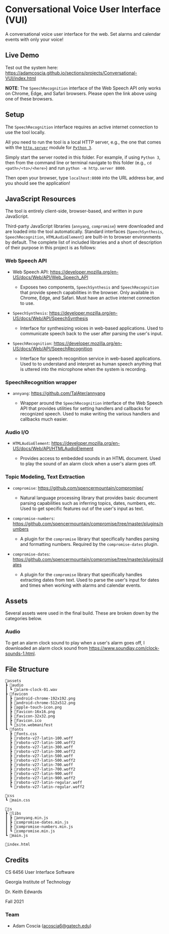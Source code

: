 # Conversational Voice User Interface (VUI)

A conversational voice user interface for the web. Set alarms and calendar events with only your voice!

## Live Demo

Test out the system here: <https://adamcoscia.github.io/sections/projects/Conversational-VUI/index.html>

**NOTE**: The `SpeechRecognition` interface of the Web Speech API only works on
Chrome, Edge, and Safari browsers. Please open the link above using one of these
browsers.

## Setup

The `SpeechRecognition` interface requires an active internet connection to use
the tool locally.

All you need to run the tool is a local HTTP server, e.g., the one that comes
with the [`http.server`](https://docs.python.org/3/library/http.server.html)
module for [`Python 3`](https://www.python.org/).

Simply start the server rooted in this folder. For example, if using
`Python 3`, then from the command line or terminal navigate to this folder
(e.g., `cd <path>/<to>/<here>`) and run `python -m http.server 8000`.

Then open your browser, type `localhost:8000` into the URL address bar, and
you should see the application!

## JavaScript Resources

The tool is entirely client-side, browser-based, and written in pure JavaScript.

Third-party JavaScript libraries (`annyang`, `compromise`) were downloaded and
are loaded into the tool automatically. Standard interfaces (`SpeechSynthesis`,
`SpeechRecognition`, `HTMLAudioElement`) are built-in to browser environments
by default. The complete list of included libraries and a short of description
of their purpose in this project is as follows:

### Web Speech API

- Web Speech API: <https://developer.mozilla.org/en-US/docs/Web/API/Web_Speech_API>

  - Exposes two components, `SpeechSynthesis` and `SpeechRecognition` that
    provide speech capabilities in the browser. Only available in Chrome, Edge,
    and Safari. Must have an active internet connection to use.

- `SpeechSynthesis`: <https://developer.mozilla.org/en-US/docs/Web/API/SpeechSynthesis>

  - Interface for synthesizing voices in web-based applications. Used to
    communicate speech back to the user after parsing the user's input.

- `SpeechRecognition`: <https://developer.mozilla.org/en-US/docs/Web/API/SpeechRecognition>

  - Interface for speech recognition service in web-based applications. Used to
    to understand and interpret as human speech anything that is uttered into
    the microphone when the system is recording.

### SpeechRecognition wrapper

- `annyang`: <https://github.com/TalAter/annyang>

  - Wrapper around the `SpeechRecognition` interface of the Web Speech API that
    provides utilities for setting handlers and callbacks for recognized
    speech. Used to make writing the various handlers and callbacks much
    easier.

### Audio I/O

- `HTMLAudioElement`: <https://developer.mozilla.org/en-US/docs/Web/API/HTMLAudioElement>

  - Provides access to embedded sounds in an HTML document. Used to play the
    sound of an alarm clock when a user's alarm goes off.

### Topic Modeling, Text Extraction

- `compromise`: <https://github.com/spencermountain/compromise/>

  - Natural language processing library that provides basic document parsing
    capabilities such as inferring topics, dates, numbers, etc. Used to get
    specific features out of the user's input as text.

- `compromise-numbers`: <https://github.com/spencermountain/compromise/tree/master/plugins/numbers>

  - A plugin for the `compromise` library that specifically handles parsing
    and formatting numbers. Required by the `compromise-dates` plugin.

- `compromise-dates`: <https://github.com/spencermountain/compromise/tree/master/plugins/dates>

  - A plugin for the `compromise` library that specifically handles extracting
    dates from text. Used to parse the user's input for dates and times when
    working with alarms and calendar events.

## Assets

Several assets were used in the final build. These are broken down by the
categories below.

### Audio

To get an alarm clock sound to play when a user's alarm goes off, I
downloaded an alarm clock sound from
<https://www.soundjay.com/clock-sounds-1.html>.

## File Structure

```
📂assets
┣ 📂audio
┃ ┗ 📜alarm-clock-01.wav
┣ 📂favicon
┃ ┣ 📜android-chrome-192x192.png
┃ ┣ 📜android-chrome-512x512.png
┃ ┣ 📜apple-touch-icon.png
┃ ┣ 📜favicon-16x16.png
┃ ┣ 📜favicon-32x32.png
┃ ┣ 📜favicon.ico
┃ ┗ 📜site.webmanifest
┗ 📂fonts
  ┣ 📜fonts.css
  ┣ 📜roboto-v27-latin-100.woff
  ┣ 📜roboto-v27-latin-100.woff2
  ┣ 📜roboto-v27-latin-300.woff
  ┣ 📜roboto-v27-latin-300.woff2
  ┣ 📜roboto-v27-latin-500.woff
  ┣ 📜roboto-v27-latin-500.woff2
  ┣ 📜roboto-v27-latin-700.woff
  ┣ 📜roboto-v27-latin-700.woff2
  ┣ 📜roboto-v27-latin-900.woff
  ┣ 📜roboto-v27-latin-900.woff2
  ┣ 📜roboto-v27-latin-regular.woff
  ┗ 📜roboto-v27-latin-regular.woff2

📂css
┗ 📜main.css

📂js
┣ 📂libs
┃ ┣ 📜annyang.min.js
┃ ┣ 📜compromise-dates.min.js
┃ ┣ 📜compromise-numbers.min.js
┃ ┗ 📜compromise.min.js
┗ 📜main.js

📜index.html
```

## Credits

CS 6456 User Interface Software

Georgia Institute of Technology

Dr. Keith Edwards

Fall 2021

### Team

- Adam Coscia ([acoscia6@gatech.edu](mailto:acoscia6@gatech.edu))
